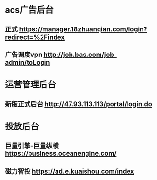 # acs广告后台
## 正式 <https://manager.18zhuanqian.com/login?redirect=%2Findex>


## 广告调度vpn <http://job.bas.com/job-admin/toLogin>

# 运营管理后台
## 新版正式后台 <http://47.93.113.113/portal/login.do>

# 投放后台
## 巨量引擎-巨量纵横 <https://business.oceanengine.com/>

## 磁力智投 <https://ad.e.kuaishou.com/index>
